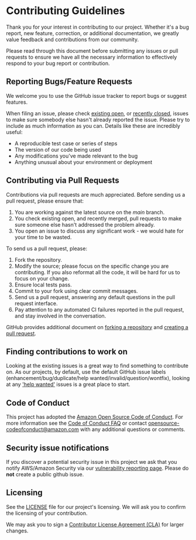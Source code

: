 # Contributing Guidelines

Thank you for your interest in contributing to our project. Whether it's
a bug report, new feature, correction, or additional documentation, we
greatly value feedback and contributions from our community.

Please read through this document before submitting any issues or pull
requests to ensure we have all the necessary information to effectively
respond to your bug report or contribution.

## Reporting Bugs/Feature Requests

We welcome you to use the GitHub issue tracker to report bugs or suggest
features.

When filing an issue, please check
[existing open](https://github.com/aws/eks-distro/issues), or
[recently closed](https://github.com/aws/eks-distro/issues?q=is%3Aissue+is%3Aclosed),
issues to make sure somebody else hasn't already reported the issue. Please
try to include as much information as you can. Details like these are
incredibly useful:

* A reproducible test case or series of steps
* The version of our code being used
* Any modifications you've made relevant to the bug
* Anything unusual about your environment or deployment

## Contributing via Pull Requests
Contributions via pull requests are much appreciated. Before sending us a
pull request, please ensure that:

1. You are working against the latest source on the *main* branch.
2. You check existing open, and recently merged, pull requests to make sure
someone else hasn't addressed the problem already.
3. You open an issue to discuss any significant work - we would hate for your
time to be wasted.

To send us a pull request, please:

1. Fork the repository.
2. Modify the source; please focus on the specific change you are contributing.
If you also reformat all the code, it will be hard for us to focus on your change.
3. Ensure local tests pass.
4. Commit to your fork using clear commit messages.
5. Send us a pull request, answering any default questions in the pull request
interface.
6. Pay attention to any automated CI failures reported in the pull request,
and stay involved in the conversation.

GitHub provides additional document on
[forking a repository](https://help.github.com/articles/fork-a-repo/) and
[creating a pull request](https://help.github.com/articles/creating-a-pull-request/).

## Finding contributions to work on
Looking at the existing issues is a great way to find something to contribute on.
As our projects, by default, use the default GitHub issue labels
(enhancement/bug/duplicate/help wanted/invalid/question/wontfix), looking at any
['help wanted'](https://github.com/aws/eks-distro/labels/help%20wanted)
issues is a great place to start.

## Code of Conduct
This project has adopted the
[Amazon Open Source Code of Conduct](https://aws.github.io/code-of-conduct).
For more information see the
[Code of Conduct FAQ](https://aws.github.io/code-of-conduct-faq) or contact
opensource-codeofconduct@amazon.com with any additional questions or comments.

## Security issue notifications
If you discover a potential security issue in this project we ask that you
notify AWS/Amazon Security via our
[vulnerability reporting page](http://aws.amazon.com/security/vulnerability-reporting/).
Please do **not** create a public github issue.

## Licensing

See the
[LICENSE](https://github.com/aws/eks-distro/blob/main/LICENSE)
file for our project's licensing. We will ask you to confirm the licensing
of your contribution.

We may ask you to sign a
[Contributor License Agreement (CLA)](http://en.wikipedia.org/wiki/Contributor_License_Agreement)
for larger changes.
